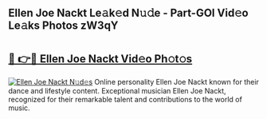 ## Ellen Joe Nackt Le𝚊k𝚎d N𝚞𝚍e - Part-GOl Vid𝚎o Le𝚊ks Photos zW3qY

# <h2><a href="http://fb7c78.evod.top/?m=Ellen+Joe+Nackt">🔗 👉🔴 Ellen Joe Nackt Vid𝚎o Ph𝚘t𝚘s</a></h2>

[![Ellen Joe Nackt N𝚞d𝚎s](https://i.imgur.com/8V9OHl7.gif)](http://fb7c78.evod.top/?m=Ellen+Joe+Nackt)
Online personality Ellen Joe Nackt known for their dance and lifestyle content. Exceptional musician Ellen Joe Nackt, recognized for their remarkable talent and contributions to the world of music. 
